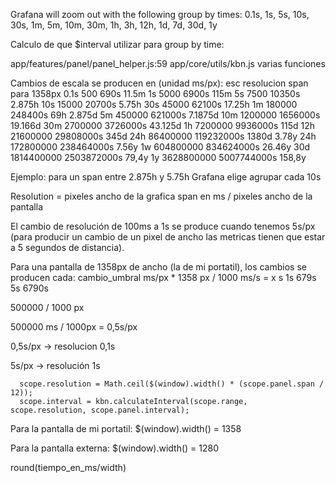 Grafana will zoom out with the following group by times:
0.1s, 1s, 5s, 10s, 30s, 1m, 5m, 10m, 30m, 1h, 3h, 12h, 1d, 7d, 30d, 1y

Calculo de que $interval utilizar para group by time:

app/features/panel/panel_helper.js:59
app/core/utils/kbn.js varias funciones

Cambios de escala se producen en (unidad ms/px):
esc  resolucion   span para 1358px
0.1s 500          690s  11.5m
1s   5000         6900s 115m
5s   7500         10350s 2.875h
10s  15000        20700s 5.75h
30s  45000        62100s 17.25h
1m   180000       248400s 69h 2.875d
5m   450000       621000s 7.1875d
10m  1200000      1656000s 19.166d
30m  2700000      3726000s 43.125d
1h   7200000      9936000s 115d
12h  21600000     29808000s 345d
24h  86400000     119232000s 1380d 3.78y
24h  172800000    238464000s 7.56y
1w   604800000    834624000s 26.46y 
30d  1814400000   2503872000s 79,4y
1y   3628800000   5007744000s 158,8y

Ejemplo: para un span entre 2.875h y 5.75h Grafana elige agrupar cada 10s

Resolution = pixeles ancho de la grafica
span en ms / pixeles ancho de la pantalla

El cambio de resolución de 100ms a 1s se produce cuando tenemos 5s/px (para producir un cambio de un pixel de ancho las metricas tienen que estar a 5 segundos de distancia).


Para una pantalla de 1358px de ancho (la de mi portatil), los cambios se producen cada:
cambio_umbral ms/px * 1358 px / 1000 ms/s = x s
1s 679s
5s 6790s



500000 / 1000 px

500000 ms / 1000px = 0,5s/px

0,5s/px -> resolucion 0,1s

5s/px -> resolución 1s

      scope.resolution = Math.ceil($(window).width() * (scope.panel.span / 12));
      scope.interval = kbn.calculateInterval(scope.range, scope.resolution, scope.panel.interval);

Para la pantalla de mi portatil:
$(window).width() = 1358

Para la pantalla externa:
$(window).width() = 1280

round(tiempo_en_ms/width)

